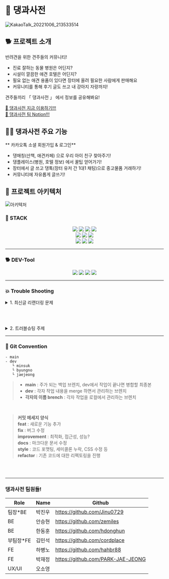 
# 🐶 댕과사전
![KakaoTalk_20221006_213533514](https://user-images.githubusercontent.com/90291796/194318131-e9b56e93-30bc-4714-a68a-2863372fe655.jpg)


## 🐕 프로젝트 소개
반려견을 위한 견주들의 커뮤니티!<br>
- 진료 잘하는 동물 병원은 어딘지? 
- 시설이 깔끔한 애견 호텔은 어딘지? 
- 필요 없는 애견 용품이 있다면 장터에 올려 필요한 사람에게 판매해요 
- 커뮤니티를 통해 후기 글도 쓰고 내 강아지 자랑까지!

견주들끼리 「 댕과사전 」 에서 정보를 공유해봐요!

<a href="https://daengtionary.site/" target="_blank">🐩 댕과사전 지금 이용하기!!!</a><br>
<a href="https://www.notion.so/b16810b040254299a360deec190d1f4f" target="_blank">🐩 댕과사전 팀 Notion!!!</a>


## 🐕‍🦺 댕과사전 주요 기능
 ** 카카오톡 소셜 회원가입 & 로그인**  
- 댕매칭(산책, 애견카페) 으로 우리 아이 친구 찾아주기!
- 댕플레이스(병원, 호텔 정보) 에서 꿀팁 얻어가기!
- 장터에서 글 쓰고 댕톡(장터 유저 간 1대1 채팅)으로 중고물품 거래하기!
- 커뮤니티에 자유롭게 글쓰기!


## 🐩 프로젝트 아키텍처
![아키텍처](https://user-images.githubusercontent.com/90291796/194321105-fa5a54bf-6540-45ab-878f-53e34b8e86cb.png)


### 🦮 STACK
<div align=center>
<div>
  <img src="https://img.shields.io/badge/React-61DAFB?style=for-the-badge&logo=React&logoColor=black"/>
  <img src="https://img.shields.io/badge/Redux-764ABC?style=for-the-badge&logo=Redux&logoColor=white"/>
  <img src="https://img.shields.io/badge/Axios-5A29E4?style=for-the-badge&logo=Axios&logoColor=white"/>
  <img src="https://img.shields.io/badge/Vercel-000000?style=for-the-badge&logo=Vercel&logoColor=white"/>
</div>
<div>
  <img src="https://img.shields.io/badge/Kakao Api-FFCD00?style=for-the-badge&logo=Kakao&logoColor=black"/>
  <img src="https://img.shields.io/badge/styled components-DB7093?style=for-the-badge&logo=styled-components&logoColor=white"/>
  <img src="https://img.shields.io/badge/Swiper-6332F6?style=for-the-badge&logo=Swiper&logoColor=white"/>
</div>  
<div>
  <img src="https://img.shields.io/badge/Lodash-3492FF?style=for-the-badge&logo=Lodash&logoColor=white"/>
  <img src="https://img.shields.io/badge/Stomp-353535?style=for-the-badge&logoColor=white">
  <img src="https://img.shields.io/badge/React Router-CA4245?style=for-the-badge&logo=React Router&logoColor=white"/>
</div>
</div>

---

### 🐕 DEV-Tool
<div align=center>
<img src="https://img.shields.io/badge/Visual Studio Code-007ACC?style=for-the-badge&logo=Visual Studio Code&logoColor=white"/>
<img src="https://img.shields.io/badge/Git-F05032?style=for-the-badge&logo=Git&logoColor=white"/>
<img src="https://img.shields.io/badge/Github-181717?style=for-the-badge&logo=Github&logoColor=white"/>
<img src="https://img.shields.io/badge/Gether Town-6476df?style=for-the-badge&logoColor=white"/>
</div>

---

### 💥 Trouble Shooting

<details>
<summary> 1. 최신글 리랜더링 문제 </summary>
<div markdown="1">

<br>

💢 **문제 상황**  : 기술적인 문제로 response에 Post한 게시글 내용이 내려받지 못 할 때, 유저 편의성을 위해 새로고침(화면 깜빡임) 없이 글 리젠을 해야했다.

<br><br>
  
1️⃣ **시도 방안 1** : <br>
useEffect 의존성 배열에 postModal 이라는 state를 추가해서 submit 함수가 실행될 때 해당스테이트를 변경하여 리랜더링을 유도하는 방법
```javascript
const [postModal, setPostModal] = useState(false);
useEffect(() => {
	dispatch(getCommunityPostListThunk(pageNum));
	}, [pageNum, postModal]);  // 이와같이 의존성 배열에 postModal을 수정
```
post 를 요청하는 form 은 현재 모달로 구현한 상태였고 그래서 모달이 닫힐 때<br>
useState(false) 의 상태가 변경 되는 것을 사용해서 리랜더링을 해보려고 했지만 의도대로 되지 않았다
<br><br>
	
2️⃣ **시도 방안 2** : <br>
Redux Toolkit 모듈에 resetPosted() 리듀서 함수를 추가하고,<br>
페이지에서 postCheck 라는 state를 만들어주고 초기값으로 1을 준다. <br>
이후 아래와 같이 해당 state 값을 submit를 담당하는 함수에 넣었다.

```javascript
// communitySlice.js
// ... 은 생략된 코드를 나타낸 것

const communitySlice = createSlice({
  name: "community",
  initialState,
  reducers: {
  ...
  	/** 게시글을 최신화 하기위한 리듀서 함수 */
    resetPosted(state) {
      state.community = initialState.community // 페이지에서 state 를 initialState 덮어 씌운다
    }
  },
  ...

```

```javascript
// 
// ...는 생략된 코드

// POST가 되는 걸 감지할 state
const [postCheck, setPostCheck] = useState(1)

...

// SUBMIT 함수
const onSubmitHandler = async (e) => {

...

  if (response.state === 200 ) {
    modalHandler();
    const newPostCheck = postCheck + 1	// postCheck 초기값 1dp 
    setPostCheck(newPostCheck)			// state 변경해준다
    alert("게시글 등록 완료!")
  }
};
```

새로운 useEffect 를 만들어서 의존성 배열에 위에서 만든 postCheck 상태를 넣고
아래와 같이 작성했다.

```javascript
useEffect(()=>{
  dispatch(resetPosted()) // 게시글을 최신화 하기위한 리듀서
  dispatch(getCommunityPostListThunk(0)) // 모든 게시물 get해오는 Thuck 함수 
}, [postCheck])
```
<br><br>
  
⚖️ **자체 평가** : 프로젝트 마감이 코앞이다 보니 궁여지책으로 만들어낸 방법이긴 하지만<br>
이 방법은 아무리 생각해도 좋은 방법은 아닌것 같다.<br>
처음 내가 언급한 것처럼 post 요청을 할때 response에 다시 내려받은 후 <br>
redux 리듀서 함수를 사용해 스테이트 관리를 해주면 좀더 쉽게 구현할 수 있었다고 생각한다.

 <br>

✅ **결과** : <br>
![tbs0001](https://user-images.githubusercontent.com/90291796/194450555-f4f97c91-bfe8-4e62-82ea-835416a48cca.gif)
</div>
</details>

<br><br>

<details>
<summary> 2. 트러블슈팅 주제 </summary>
<div markdown="1">

  <br>
💢 **문제 상황** :
  <br>
	
1️⃣ **시도 방안 1** :<br>
	
2️⃣ **시도 방안 2** :<br>

<br>
	
✅ **결과** : <br>
</div>
</details>

---

### 👀 Git Convention
```
- main
- dev
   └ minsuk
   └ byungno 
   └ jaejeong
```

>- **main** : 주가 되는 백업 브렌치, dev에서 작업이 끝나면 병합할 최종본<br>
>- **dev** :  각자 작업 내용을 merge 하면서 관리하는 브렌치<br>
>- **각자의 이름 brench** : 각자 작업을 로컬에서 관리하는 브렌치<br>
>
<br>

>**커밋 메세지 양식**<br>
>**feat** : 새로운 기능 추가<br>
>**fix** : 버그 수정<br>
>**improvement** :  최적화, 접근성, 성능?<br>
>**docs** : 마크다운 문서 수정<br>
>**style** : 코드 포맷팅, 세미콜론 누락, CSS 수정 등<br>
>**refactor** : 기존 코드에 대한 리펙토링을 진행<br>

<br><br>

---

### 댕과사전 팀원들!

|Role|Name|Github|
|---|---|---|
|팀장*BE|박진우|https://github.com/Jinu0729|
|BE|안승현|https://github.com/zemiles|
|BE|한동훈|https://github.com/hdonghun|
|부팀장*FE|김민석|https://github.com/cordplace|
|FE|하병노|https://github.com/hahbr88|
|FE|박재정|https://github.com/PARK-JAE-JEONG|
|UX/UI|오소영||
